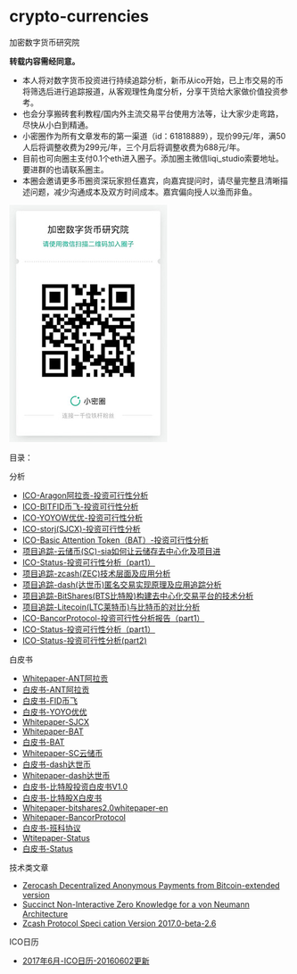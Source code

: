 # crypto-currencies #
加密数字货币研究院

 **转载内容需经同意。**

* 本人将对数字货币投资进行持续追踪分析，新币从ico开始，已上市交易的币将筛选后进行追踪报道，从客观理性角度分析，分享干货给大家做价值投资参考。 
* 也会分享搬砖套利教程/国内外主流交易平台使用方法等，让大家少走弯路，尽快从小白到精通。
* 小密圈作为所有文章发布的第一渠道（id：61818889），现价99元/年，满50人后将调整收费为299元/年，三个月后将调整收费为688元/年。 
* 目前也可向圈主支付0.1个eth进入圈子。添加圈主微信liqi_studio索要地址。要进群的也请联系圈主。 
* 本圈会邀请更多币圈资深玩家担任嘉宾，向嘉宾提问时，请尽量完整且清晰描述问题，减少沟通成本及双方时间成本。嘉宾偏向授人以渔而非鱼。 

![小密圈-61818889](./logo/圈子-二维.jpg)


目录：

分析
* [ICO-Aragon阿拉贡-投资可行性分析
](https://github.com/weihaiyan/crypto-currencies/blob/master/aragon.ant.%E9%98%BF%E6%8B%89%E8%B4%A1/ICO-Aragon%E9%98%BF%E6%8B%89%E8%B4%A1-%E6%8A%95%E8%B5%84%E5%8F%AF%E8%A1%8C%E6%80%A7%E5%88%86%E6%9E%90.md)
* [ICO-BITFID币飞-投资可行性分析
](https://github.com/weihaiyan/crypto-currencies/blob/master/bitfid.fid.%E5%B8%81%E9%A3%9E/ICO-BITFID%E5%B8%81%E9%A3%9E-%E6%8A%95%E8%B5%84%E5%8F%AF%E8%A1%8C%E6%80%A7%E5%88%86%E6%9E%90.md)
* [ICO-YOYOW优优-投资可行性分析
](https://github.com/weihaiyan/crypto-currencies/blob/master/yoyow.yoyo.%E4%BC%98%E4%BC%98/ICO-YOYOW%E4%BC%98%E4%BC%98-%E6%8A%95%E8%B5%84%E5%8F%AF%E8%A1%8C%E6%80%A7%E5%88%86%E6%9E%90.md)
* [ICO-storj(SJCX)-投资可行性分析
](https://github.com/weihaiyan/crypto-currencies/blob/master/storj.%20SJCX/ICO-storj(SJCX)-%E6%8A%95%E8%B5%84%E5%8F%AF%E8%A1%8C%E6%80%A7%E5%88%86%E6%9E%90.md)
* [ICO-Basic Attention Token（BAT）-投资可行性分析
](https://github.com/weihaiyan/crypto-currencies/blob/master/basia%20attention%20takoen.BAT/ICO-Basic%20Attention%20Token%EF%BC%88BAT%EF%BC%89-%E6%8A%95%E8%B5%84%E5%8F%AF%E8%A1%8C%E6%80%A7%E5%88%86%E6%9E%90.md)
* [项目追踪-云储币(SC)-sia如何让云储存去中心化及项目进](https://github.com/weihaiyan/crypto-currencies/blob/master/sia.SC.%E4%BA%91%E5%82%A8%E5%B8%81/sia(SC)%E4%BA%91%E5%82%A8%E5%B8%81%E6%8A%80%E6%9C%AF%E5%B1%82%E9%9D%A2%E5%8F%8A%E5%BA%94%E7%94%A8%E5%88%86%E6%9E%90.md)
* [ICO-Status-投资可行性分析（part1）](https://github.com/weihaiyan/crypto-currencies/blob/master/status/ICO-status-%E6%8A%95%E8%B5%84%E5%8F%AF%E8%A1%8C%E6%80%A7%E5%88%86%E6%9E%90.md)
* [项目追踪-zcash(ZEC)技术层面及应用分析](https://github.com/weihaiyan/crypto-currencies/blob/master/zcash.ZEC/zcash(ZEC)%E6%8A%80%E6%9C%AF%E5%B1%82%E9%9D%A2%E5%8F%8A%E5%BA%94%E7%94%A8%E5%88%86%E6%9E%90.md)
* [项目追踪-dash(达世币)匿名交易实现原理及应用追踪分析](https://github.com/weihaiyan/crypto-currencies/blob/master/dash.%E8%BE%BE%E4%B8%96%E5%B8%81/dash%E5%8C%BF%E5%90%8D%E4%BA%A4%E6%98%93%E5%AE%9E%E7%8E%B0%E5%8E%9F%E7%90%86%E5%8F%8A%E5%BA%94%E7%94%A8%E8%BF%BD%E8%B8%AA%E5%88%86%E6%9E%90.md)
* [项目追踪-BitShares(BTS比特股)构建去中心化交易平台的技术分析](https://github.com/weihaiyan/crypto-currencies/blob/master/BitShares.BTS.%E6%AF%94%E7%89%B9%E8%82%A1/BitShares%E9%A1%B9%E7%9B%AE%E6%8A%80%E6%9C%AF%E5%88%86%E6%9E%90.md)
* [项目追踪-Litecoin(LTC莱特币)与比特币的对比分析](https://github.com/weihaiyan/crypto-currencies/blob/master/Litecoin.LTC.%E8%8E%B1%E7%89%B9%E5%B8%81/Litecoin(LTC%E8%8E%B1%E7%89%B9%E5%B8%81)-%E4%B8%8E%E6%AF%94%E7%89%B9%E5%B8%81%E7%9A%84%E5%AF%B9%E6%AF%94%E5%88%86%E6%9E%90.md)
* [ICO-BancorProtocol-投资可行性分析报告（part1）](https://github.com/weihaiyan/crypto-currencies/blob/master/bancor.%E7%8F%AD%E7%A7%91%E5%8D%8F%E8%AE%AE/ICO-Bancor%20Protocol%EF%BC%88%E7%8F%AD%E7%A7%91%E5%8D%8F%E8%AE%AE%EF%BC%89-%E6%8A%95%E8%B5%84%E5%8F%AF%E8%A1%8C%E6%80%A7%E5%88%86%E6%9E%90.md)
* [ICO-Status-投资可行性分析（part1）](https://github.com/weihaiyan/crypto-currencies/blob/master/status/ICO-status-%E6%8A%95%E8%B5%84%E5%8F%AF%E8%A1%8C%E6%80%A7%E5%88%86%E6%9E%90-part1.md)
* [ICO-Status-投资可行性分析(part2)](https://github.com/weihaiyan/crypto-currencies/blob/master/status/ICO-status-%E6%8A%95%E8%B5%84%E5%8F%AF%E8%A1%8C%E6%80%A7%E5%88%86%E6%9E%90-part2.md)



白皮书
* [Whitepaper-ANT阿拉贡](https://github.com/weihaiyan/crypto-currencies/blob/master/aragon.ant.%E9%98%BF%E6%8B%89%E8%B4%A1/Aragon-Whitepaper.pdf)
* [白皮书-ANT阿拉贡](https://github.com/weihaiyan/crypto-currencies/blob/master/aragon.ant.%E9%98%BF%E6%8B%89%E8%B4%A1/%E9%98%BF%E6%8B%89%E8%B4%A1-%E7%99%BD%E7%9A%AE%E4%B9%A6.pdf)
* [白皮书-FID币飞](https://github.com/weihaiyan/crypto-currencies/blob/master/bitfid.fid.%E5%B8%81%E9%A3%9E/BITFID-ICO-%E7%99%BD%E7%9A%AE%E4%B9%A6-V1.0.pdf)
* [白皮书-YOYO优优](https://github.com/weihaiyan/crypto-currencies/blob/master/yoyow.yoyo.%E4%BC%98%E4%BC%98/yoyow-%E7%99%BD%E7%9A%AE%E4%B9%A6.pdf)
* [Whitepaper-SJCX](https://github.com/weihaiyan/crypto-currencies/blob/master/storj.%20SJCX/storj-whitepaper.pdf)
* [Whitepaper-BAT](https://github.com/weihaiyan/crypto-currencies/blob/master/basia%20attention%20takoen.BAT/BasicAttentionTokenWhitePaper.pdf)
* [白皮书-BAT](https://github.com/weihaiyan/crypto-currencies/blob/master/basia%20attention%20takoen.BAT/bat%E4%B8%AD%E6%96%87%E7%99%BD%E7%9A%AE%E4%B9%A6.pdf)
* [Whitepaper-SC云储币](https://github.com/weihaiyan/crypto-currencies/blob/master/sia.SC.%E4%BA%91%E5%82%A8%E5%B8%81/whitepaper-sc.pdf)
* [白皮书-dash达世币](https://github.com/weihaiyan/crypto-currencies/blob/master/dash.%E8%BE%BE%E4%B8%96%E5%B8%81/dash_Whitepaper_cn%20.pdf)
* [Whitepaper-dash达世币](https://github.com/weihaiyan/crypto-currencies/blob/master/dash.%E8%BE%BE%E4%B8%96%E5%B8%81/dash_Whitepaper_en.pdf)
* [白皮书-比特股投资白皮书V1.0](https://github.com/weihaiyan/crypto-currencies/blob/master/BitShares.BTS.%E6%AF%94%E7%89%B9%E8%82%A1/%E6%AF%94%E7%89%B9%E8%82%A1%E6%8A%95%E8%B5%84%E7%99%BD%E7%9A%AE%E4%B9%A6V1.0.pdf)
* [白皮书-比特股X白皮书](https://github.com/weihaiyan/crypto-currencies/blob/master/BitShares.BTS.%E6%AF%94%E7%89%B9%E8%82%A1/%E6%AF%94%E7%89%B9%E8%82%A1X%E7%99%BD%E7%9A%AE%E4%B9%A6.pdf)
* [Whitepaper-bitshares2.0whitepaper-en](https://github.com/weihaiyan/crypto-currencies/blob/master/BitShares.BTS.%E6%AF%94%E7%89%B9%E8%82%A1/bitshares2.0whitepaper-en.pdf)
* [Whitepaper-BancorProtocol](https://github.com/weihaiyan/crypto-currencies/blob/master/bancor.%E7%8F%AD%E7%A7%91%E5%8D%8F%E8%AE%AE/Bancor_Protocol_Whitepaper_en.pdf)
* [白皮书-班科协议](https://github.com/weihaiyan/crypto-currencies/blob/master/bancor.%E7%8F%AD%E7%A7%91%E5%8D%8F%E8%AE%AE/%E7%99%BD%E7%9A%AE%E4%B9%A6-%E7%8F%AD%E7%A7%91%E5%8D%8F%E8%AE%AE-%E4%B8%AD%E6%96%87.pdf)
* [Wtitepaper-Status](https://github.com/weihaiyan/crypto-currencies/blob/master/status/The%20Status%20Whitepaper.pdf)
* [白皮书-Status](https://github.com/weihaiyan/crypto-currencies/blob/master/status/status%E4%B8%AD%E6%96%87%E7%99%BD%E7%9A%AE%E4%B9%A6.pdf)






技术类文章
* [Zerocash Decentralized Anonymous Payments from Bitcoin-extended version](https://github.com/weihaiyan/crypto-currencies/blob/master/zcash.ZEC/Zerocash%20Decentralized%20Anonymous%20Payments%20from%20Bitcoin-extended%20version.pdf)
* [Succinct Non-Interactive Zero Knowledge for a von Neumann Architecture](https://github.com/weihaiyan/crypto-currencies/blob/master/zcash.ZEC/Succinct%20Non-Interactive%20Zero%20Knowledge%20for%20a%20von%20Neumann%20Architecture.pdf)
* [Zcash Protocol Speci cation Version 2017.0-beta-2.6](https://github.com/weihaiyan/crypto-currencies/blob/master/zcash.ZEC/Zcash%20Protocol%20Speci%20cation%20Version%202017.0-beta-2.6.pdf)


ICO日历
* [2017年6月-ICO日历-20160602更新](https://github.com/weihaiyan/crypto-currencies/blob/master/ico%E6%97%A5%E5%8E%86/ICO%E6%97%A5%E5%8E%862017%E5%B9%B46%E6%9C%88-2016-6-2%E6%9B%B4%E6%96%B0.md)